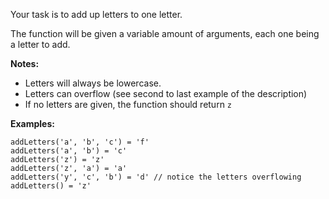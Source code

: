 Your task is to add up letters to one letter.

The function will be given a variable amount of arguments, each one being a letter to add.

**Notes:**

-   Letters will always be lowercase.
-   Letters can overflow (see second to last example of the description)
-   If no letters are given, the function should return `z`

**Examples:**

```
addLetters('a', 'b', 'c') = 'f'
addLetters('a', 'b') = 'c'
addLetters('z') = 'z'
addLetters('z', 'a') = 'a'
addLetters('y', 'c', 'b') = 'd' // notice the letters overflowing
addLetters() = 'z'
```
